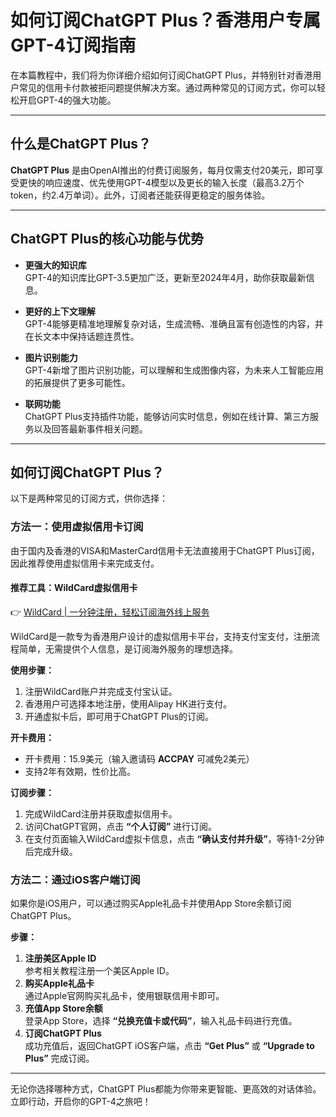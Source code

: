 # 如何订阅ChatGPT Plus？香港用户专属GPT-4订阅指南

在本篇教程中，我们将为你详细介绍如何订阅ChatGPT Plus，并特别针对香港用户常见的信用卡付款被拒问题提供解决方案。通过两种常见的订阅方式，你可以轻松开启GPT-4的强大功能。

---

## 什么是ChatGPT Plus？

**ChatGPT Plus** 是由OpenAI推出的付费订阅服务，每月仅需支付20美元，即可享受更快的响应速度、优先使用GPT-4模型以及更长的输入长度（最高3.2万个token，约2.4万单词）。此外，订阅者还能获得更稳定的服务体验。

---

## ChatGPT Plus的核心功能与优势

- **更强大的知识库**  
  GPT-4的知识库比GPT-3.5更加广泛，更新至2024年4月，助你获取最新信息。

- **更好的上下文理解**  
  GPT-4能够更精准地理解复杂对话，生成流畅、准确且富有创造性的内容，并在长文本中保持话题连贯性。

- **图片识别能力**  
  GPT-4新增了图片识别功能，可以理解和生成图像内容，为未来人工智能应用的拓展提供了更多可能性。

- **联网功能**  
  ChatGPT Plus支持插件功能，能够访问实时信息，例如在线计算、第三方服务以及回答最新事件相关问题。

---

## 如何订阅ChatGPT Plus？

以下是两种常见的订阅方式，供你选择：

### 方法一：使用虚拟信用卡订阅

由于国内及香港的VISA和MasterCard信用卡无法直接用于ChatGPT Plus订阅，因此推荐使用虚拟信用卡来完成支付。

#### 推荐工具：WildCard虚拟信用卡

👉 [WildCard | 一分钟注册，轻松订阅海外线上服务](https://bbtdd.com/WildCard)

WildCard是一款专为香港用户设计的虚拟信用卡平台，支持支付宝支付，注册流程简单，无需提供个人信息，是订阅海外服务的理想选择。

**使用步骤：**
1. 注册WildCard账户并完成支付宝认证。
2. 香港用户可选择本地注册，使用Alipay HK进行支付。
3. 开通虚拟卡后，即可用于ChatGPT Plus的订阅。

**开卡费用：**
- 开卡费用：15.9美元（输入邀请码 **ACCPAY** 可减免2美元）
- 支持2年有效期，性价比高。

**订阅步骤：**
1. 完成WildCard注册并获取虚拟信用卡。
2. 访问ChatGPT官网，点击 **“个人订阅”** 进行订阅。
3. 在支付页面输入WildCard虚拟卡信息，点击 **“确认支付并升级”**，等待1-2分钟后完成升级。

### 方法二：通过iOS客户端订阅

如果你是iOS用户，可以通过购买Apple礼品卡并使用App Store余额订阅ChatGPT Plus。

**步骤：**
1. **注册美区Apple ID**  
   参考相关教程注册一个美区Apple ID。
2. **购买Apple礼品卡**  
   通过Apple官网购买礼品卡，使用银联信用卡即可。
3. **充值App Store余额**  
   登录App Store，选择 **“兑换充值卡或代码”**，输入礼品卡码进行充值。
4. **订阅ChatGPT Plus**  
   成功充值后，返回ChatGPT iOS客户端，点击 **“Get Plus”** 或 **“Upgrade to Plus”** 完成订阅。

---

无论你选择哪种方式，ChatGPT Plus都能为你带来更智能、更高效的对话体验。立即行动，开启你的GPT-4之旅吧！